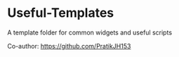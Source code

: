 # Useful-Templates
A template folder for common widgets and useful scripts

Co-author: https://github.com/PratikJH153
